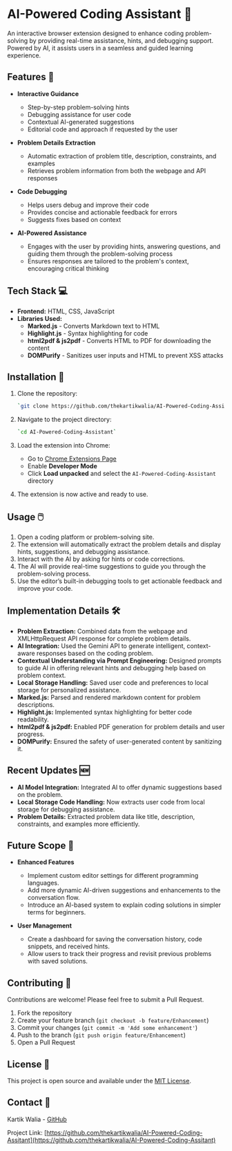 # AI-Powered Coding Assistant 🤖

An interactive browser extension designed to enhance coding problem-solving by providing real-time assistance, hints, and debugging support. Powered by AI, it assists users in a seamless and guided learning experience.

## Features 🧠

- **Interactive Guidance**
    - Step-by-step problem-solving hints
    - Debugging assistance for user code
    - Contextual AI-generated suggestions
    - Editorial code and approach if requested by the user

- **Problem Details Extraction**
    - Automatic extraction of problem title, description, constraints, and examples
    - Retrieves problem information from both the webpage and API responses

- **Code Debugging**
    - Helps users debug and improve their code
    - Provides concise and actionable feedback for errors
    - Suggests fixes based on context

- **AI-Powered Assistance**
    - Engages with the user by providing hints, answering questions, and guiding them through the problem-solving process
    - Ensures responses are tailored to the problem's context, encouraging critical thinking


## Tech Stack 💻

- **Frontend:** HTML, CSS, JavaScript
- **Libraries Used:**
    - **Marked.js** - Converts Markdown text to HTML
    - **Highlight.js** - Syntax highlighting for code
    - **html2pdf & js2pdf** - Converts HTML to PDF for downloading the content
    - **DOMPurify** - Sanitizes user inputs and HTML to prevent XSS attacks

## Installation 🚀

1. Clone the repository:
    ```bash
    `git clone https://github.com/thekartikwalia/AI-Powered-Coding-Assitant`
    ```

2. Navigate to the project directory:
    ```bash
    `cd AI-Powered-Coding-Assistant`
    ```

3. Load the extension into Chrome:
    - Go to [Chrome Extensions Page](chrome://extensions/)
    - Enable **Developer Mode**
    - Click **Load unpacked** and select the `AI-Powered-Coding-Assistant` directory

4. The extension is now active and ready to use.
    

## Usage 🖱️

1. Open a coding platform or problem-solving site.
2. The extension will automatically extract the problem details and display hints, suggestions, and debugging assistance.
3. Interact with the AI by asking for hints or code corrections.
4. The AI will provide real-time suggestions to guide you through the problem-solving process.
5. Use the editor’s built-in debugging tools to get actionable feedback and improve your code.

## Implementation Details 🛠️

- **Problem Extraction:** Combined data from the webpage and XMLHttpRequest API response for complete problem details.
- **AI Integration:** Used the Gemini API to generate intelligent, context-aware responses based on the coding problem.
- **Contextual Understanding via Prompt Engineering:** Designed prompts to guide AI in offering relevant hints and debugging help based on problem context.
- **Local Storage Handling:** Saved user code and preferences to local storage for personalized assistance.
- **Marked.js:** Parsed and rendered markdown content for problem descriptions.
- **Highlight.js:** Implemented syntax highlighting for better code readability.
- **html2pdf & js2pdf:** Enabled PDF generation for problem details and user progress.
- **DOMPurify:** Ensured the safety of user-generated content by sanitizing it.

## Recent Updates 🆕

- **AI Model Integration:** Integrated AI to offer dynamic suggestions based on the problem.
- **Local Storage Code Handling:** Now extracts user code from local storage for debugging assistance.
- **Problem Details:** Extracted problem data like title, description, constraints, and examples more efficiently.

## Future Scope 🔮

- **Enhanced Features**
    - Implement custom editor settings for different programming languages.
    - Add more dynamic AI-driven suggestions and enhancements to the conversation flow.
    - Introduce an AI-based system to explain coding solutions in simpler terms for beginners.

- **User Management**
    - Create a dashboard for saving the conversation history, code snippets, and received hints.
    - Allow users to track their progress and revisit previous problems with saved solutions.


## Contributing 🤝

Contributions are welcome! Please feel free to submit a Pull Request.

1. Fork the repository
2. Create your feature branch (`git checkout -b feature/Enhancement`)
3. Commit your changes (`git commit -m 'Add some enhancement'`)
4. Push to the branch (`git push origin feature/Enhancement`)
5. Open a Pull Request

## License 📝

This project is open source and available under the [MIT License](LICENSE).

## Contact 📧

Kartik Walia - [GitHub](https://github.com/thekartikwalia)

Project Link: [https://github.com/thekartikwalia/AI-Powered-Coding-Assitant](https://github.com/thekartikwalia/AI-Powered-Coding-Assitant)